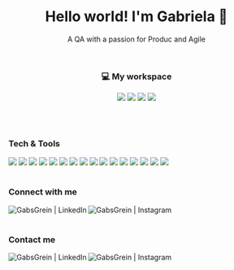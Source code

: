 <h1 align='center'> Hello world! I'm Gabriela 👋</h1>

<p align='center'>
  A QA with a passion for Produc and Agile
</p>
<br>


<h3 align='center'> 💻 My workspace</h3>
<p align='center'>
  <img src="https://img.shields.io/badge/windows-%230078D6.svg?&style=for-the-badge&logo=windows&logoColor=white" />
  <img src="https://img.shields.io/badge/intel-core i7 10th-0071C5.svg?style=for-the-badge&logo=intel&logoColor=white" />
  <img src="https://img.shields.io/badge/RAM-16GB-%230071C5.svg?&style=for-the-badge&logoColor=white" />
  <img src="https://img.shields.io/badge/nvidia-gtx%201650-%2376B900.svg?&style=for-the-badge&logo=nvidia&logoColor=white" />
</p>
<br>
<br>




### Tech & Tools

<img src = "https://img.shields.io/badge/-HTML5-E34F26?style=flat&logo=html5&logoColor=white"> <img src = "https://img.shields.io/badge/-CSS3-1572B6?style=flat&logo=css3&logoColor=white">
<img src="https://img.shields.io/badge/-Bootstrap-563D7C?style=flat&logo=bootstrap&logoColor=white">
<img src="https://img.shields.io/badge/Cypress-17202C?style=flat&logo=cypress&logoColor=white">
<img src="https://img.shields.io/badge/Postman-FF6C37?style=flat&logo=Postman&logoColor=white">
<img src="https://img.shields.io/badge/JavaScript-323330?style=flat&logo=javascript&logoColor=F7DF1E">
<img src="https://img.shields.io/badge/Python-3776AB?style=flat&logo=python&logoColor=white">
<img src="https://img.shields.io/badge/Jupyter-F37626.svg?&style=flat&logo=Jupyter&logoColor=white">
<img src="https://img.shields.io/badge/SQLite-07405E?style=flat&logo=sqlite&logoColor=white">
<img src="https://img.shields.io/badge/-Node.js-3C873A?style=flat&logo=Node.js&logoColor=white">
<img src="http://img.shields.io/badge/-Git-F1502F?style=flat&logo=git&logoColor=white">
<img src="https://img.shields.io/badge/npm-CB3837?style=flat&logo=npm&logoColor=white">
<img src="https://img.shields.io/badge/Jira-0052CC?style=flat&logo=Jira&logoColor=white">
<img src="https://img.shields.io/badge/Jenkins-D24939?style=flat&logo=Jenkins&logoColor=white">
<img src="https://img.shields.io/badge/Notion-000000?style=flat&logo=notion&logoColor=white">
<img src="https://img.shields.io/badge/confluence-%23172BF4.svg?style=flat&logo=confluence&logoColor=white">
<br>
<br>



### Connect with me
[<img align="left" alt="GabsGrein | LinkedIn" src="https://img.shields.io/badge/LinkedIn-0077B5?style=flat&logo=linkedin&logoColor=white"/>][linkedin]
[<img align="left" alt="GabsGrein | Instagram" src="https://img.shields.io/badge/Instagram-E4405F?style=flat&logo=instagram&logoColor=white" />][instagram]
<br>
<br>


### Contact me
[<img align="left" alt="GabsGrein | LinkedIn" src="https://img.shields.io/badge/Microsoft_Outlook-0078D4?style=flat&logo=microsoft-outlook&logoColor=white"/>][outlook]
[<img align="left" alt="GabsGrein | Instagram" src="https://img.shields.io/badge/Gmail-D14836?style=flat&logo=gmail&logoColor=white" />][gmail]



[instagram]: https://www.instagram.com/gabsgrein/
[linkedin]: https://www.linkedin.com/in/gabriela-grein-da-silva/
[outlook]: mailto:gabigrein@hotmail.com
[gmail]: mailto:gabygrein@gmail.com

